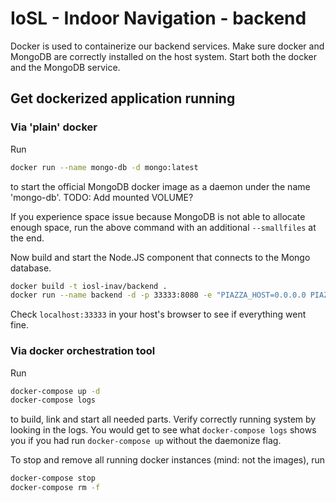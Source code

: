 # IoSL - Indoor Navigation - backend

Docker is used to containerize our backend services. Make sure docker and MongoDB are correctly installed on the host system. Start both the docker and the MongoDB service.

## Get dockerized application running

### Via 'plain' docker

Run
```bash
docker run --name mongo-db -d mongo:latest
```
to start the official MongoDB docker image as a daemon under the name 'mongo-db'.
TODO: Add mounted VOLUME?

If you experience space issue because MongoDB is not able to allocate enough space, run the above command with an additional `--smallfiles` at the end.

Now build and start the Node.JS component that connects to the Mongo database.
```bash
docker build -t iosl-inav/backend .
docker run --name backend -d -p 33333:8080 -e "PIAZZA_HOST=0.0.0.0 PIAZZA_SECRET=abc" --link mongo-db:mongo-db iosl-inav/backend:latest
```

Check `localhost:33333` in your host's browser to see if everything went fine.

### Via docker orchestration tool

Run
```bash
docker-compose up -d
docker-compose logs
```
to build, link and start all needed parts. Verify correctly running system by looking in the logs. You would get to see what `docker-compose logs` shows you if you had run `docker-compose up` without the daemonize flag.

To stop and remove all running docker instances (mind: not the images), run
```bash
docker-compose stop
docker-compose rm -f
```